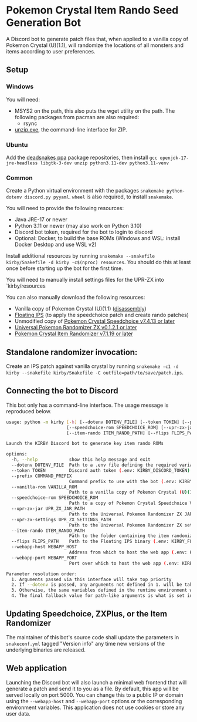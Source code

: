 # Pokemon Crystal Item Rando Seed Generation Bot

A Discord bot to generate patch files that, when applied to a vanilla copy of Pokemon Crystal (U)(1.1), will randomize the locations of all monsters and items according to user preferences.

## Setup

### Windows

You will need:
- MSYS2 on the path, this also puts the wget utility on the path. The following packages from pacman are also required:
  - rsync
- [unzip.exe](http://stahlworks.com/tool-zipunzip), the command-line interface for ZIP.

### Ubuntu

Add the [deadsnakes ppa](https://launchpad.net/~deadsnakes/+archive/ubuntu/ppa) package repositories, then install `gcc openjdk-17-jre-headless libgtk-3-dev unzip python3.11-dev python3.11-venv`

### Common

Create a Python virtual environment with the packages `snakemake python-dotenv discord.py pyyaml`. `wheel` is also required, to install `snakemake`.

You will need to provide the following resources:

- Java JRE-17 or newer
- Python 3.11 or newer (may also work on Python 3.10)
- Discord bot token, required for the bot to login to discord
- Optional: Docker, to build the base ROMs (Windows and WSL: install Docker Desktop and use WSL v2)

Install additional resources by running `snakemake --snakefile kirby/Snakefile -d kirby -c$(nproc) resources`. You should do this at least once before starting up the bot for the first time.

You will need to manually install settings files for the UPR-ZX into `kirby/resources

You can also manually download the following resources:
- Vanilla copy of Pokemon Crystal (U)(1.1) ([disassembly](https://github.com/pret/pokecrystal))
- [Floating IPS](https://www.smwcentral.net/?p=section&a=details&id=11474) (to apply the speedchoice patch and create rando patches)
- Unmodified copy of [Pokemon Crystal Speedchoice v7.4.13 or later](https://github.com/choatix/pokecrystal-speedchoice/releases)
- [Universal Pokemon Randomizer ZX v0.1.2.1 or later](https://github.com/choatix/zxplus/releases)
- [Pokemon Crystal Item Randomizer v7.1.19 or later](https://github.com/choatix/Pokemon-Crystal-Item-Randomizer/releases)

## Standalone randomizer invocation:

Create an IPS patch against vanilla crystal by running `snakemake -c1 -d kirby --snakefile kirby/Snakefile -C outfile=path/to/save/patch.ips`.

## Connecting the bot to Discord

This bot only has a command-line interface. The usage message is reproduced below.

```bash
usage: python -m kirby [-h] [--dotenv DOTENV_FILE] [--token TOKEN] [--prefix COMMAND_PREFIX] [--vanilla-rom VANILLA_ROM]
                       [--speedchoice-rom SPEEDCHOICE_ROM] [--upr-zx-jar UPR_ZX_JAR_PATH] [--upr-zx-settings UPR_ZX_SETTINGS_PATH]  
                       [--item-rando ITEM_RANDO_PATH] [--flips FLIPS_PATH] [--webapp-host WEBAPP_HOST] [--webapp-port WEBAPP_PORT]  

Launch the KIRBY Discord bot to generate key item rando ROMs

options:
  -h, --help            show this help message and exit
  --dotenv DOTENV_FILE  Path to a .env file defining the required variables. See kirby.example.env for details.
  --token TOKEN         Discord auth token (.env: KIRBY_DISCORD_TOKEN)
  --prefix COMMAND_PREFIX
                        Command prefix to use with the bot (.env: KIRBY_COMMAND_PREFIX)
  --vanilla-rom VANILLA_ROM
                        Path to a vanilla copy of Pokemon Crystal (U)(1.1) (.env: KIRBY_VANILLA_ROM)
  --speedchoice-rom SPEEDCHOICE_ROM
                        Path to a copy of Pokemon Crystal Speedchoice V7 Shopsanity (.env: KIRBY_SPEEDCHOICE_ROM)
  --upr-zx-jar UPR_ZX_JAR_PATH
                        Path to the Universal Pokemon Randomizer ZX JAR (.env: KIRBY_UPR_ZX_JAR)
  --upr-zx-settings UPR_ZX_SETTINGS_PATH
                        Path to the Universal Pokemon Randomizer ZX settings folder (.env: KIRBY_UPR_ZX_SETTINGS)
  --item-rando ITEM_RANDO_PATH
                        Path to the folder containing the item randomizer CLI and modes (.env: KIRBY_ITEM_RANDO_PATH)
  --flips FLIPS_PATH    Path to the Floating IPS binary (.env: KIRBY_FLOATING_IPS)
  --webapp-host WEBAPP_HOST
                        Address from which to host the web app (.env: KIRBY_WEBAPP_HOST)
  --webapp-port WEBAPP_PORT
                        Port over which to host the web app (.env: KIRBY_WEBAPP_PORT)

Parameter resolution order:
  1. Arguments passed via this interface will take top priority
  2. If --dotenv is passed, any arguments not defined in 1. will be taken from the dotenv file
  3. Otherwise, the same variables defined in the runtime environment will be used
  4. The final fallback value for path-like arguments is what is set in snakeconf.yml.
```

## Updating Speedchoice, ZXPlus, or the Item Randomizer

The maintainer of this bot's source code shall update the parameters in `snakeconf.yml` tagged "Version info" any time new versions of the underlying binaries are released.

## Web application

Launching the Discord bot will also launch a minimal web frontend that will generate a patch and send it to you as a file. By default, this app will be served locally on port 5000. You can change this to a public IP or domain using the `--webapp-host` and `--webapp-port` options or the corresponding environment variables. This application does not use cookies or store any user data.

